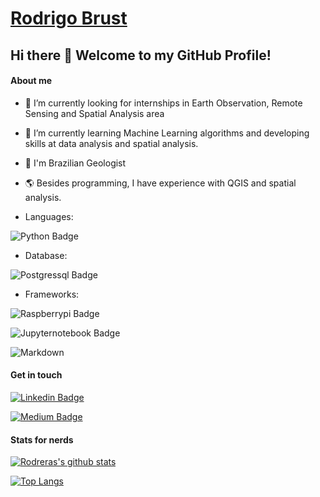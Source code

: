 # [Rodrigo Brust](https://www.linkedin.com/in/rodrigobrust/) 

## Hi there 👋 Welcome to my GitHub Profile! 

#### About me

- 🔭 I’m currently looking for internships in Earth Observation, Remote Sensing and Spatial Analysis area
- 🌱 I’m currently learning Machine Learning algorithms and developing skills at data analysis and spatial analysis.
- 💬 I'm Brazilian Geologist
- 🌎 Besides programming, I have experience with QGIS and spatial analysis.

- Languages:

![Python Badge](https://img.shields.io/badge/Python-3776AB?style=for-the-badge&logo=python&logoColor=white)

- Database: 
 
![Postgressql Badge](https://img.shields.io/badge/PostgreSQL-316192?style=for-the-badge&logo=postgresql&logoColor=white)


- Frameworks:

![Raspberrypi Badge](https://img.shields.io/badge/RASPBERRY%20PI-C51A4A.svg?&style=for-the-badge&logo=raspberry%20pi&logoColor=white)

![Jupyternotebook Badge](https://img.shields.io/badge/Jupyter-F37626.svg?&style=for-the-badge&logo=Jupyter&logoColor=white)

![Markdown](https://img.shields.io/badge/Markdown-000000?style=for-the-badge&logo=markdown&logoColor=white)



#### Get in touch
[![Linkedin Badge](https://img.shields.io/badge/LinkedIn-0077B5?style=for-the-badge&logo=linkedin&logoColor=white&link=https://www.linkedin.com/in/rodrigobrust/)](https://www.linkedin.com/in/rodrigobrust/)

[![Medium Badge](https://img.shields.io/badge/Medium-12100E?style=for-the-badge&logo=medium&logoColor=white&link=https://rodreras.medium.com)](https://rodreras.medium.com)

#### Stats for nerds

[![Rodreras's github stats](https://github-readme-stats.vercel.app/api?username=rodreras)](https://github.com/anuraghazra/github-readme-stats)

[![Top Langs](https://github-readme-stats.vercel.app/api/top-langs/?username=rodreras)](https://github.com/anuraghazra/github-readme-stats)



